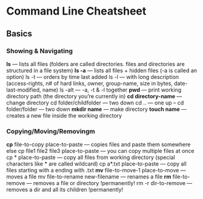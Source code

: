 # Command Line Cheatsheet

## Basics

### Showing & Navigating
**ls** –– lists all files (folders are called directories. files and directories are structured in a file system)
**ls -a** –– lists all files + hidden files (-a is called an option)
ls -t –– orders by time last added
ls -l –– with long description (access-rights, n# of hard links, owner, group-name, size in bytes, date-last-modified, name)
ls -alt –– -a, -t & -l together
**pwd** –– print working directory path (the directory you’re currently in)
**cd directory-name** –– change directory
cd folder/childfolder –– two down
cd .. –– one up – cd folder/folder –– two down
**mkdir name** –– make directory
**touch name** –– creates a new file inside the working directory

### Copying/Moving/Removingm
**cp** file-to-copy place-to-paste –– copies files and paste them somewhere else
cp file1 file2 file3 place-to-paste –– you can copy multiple files at once
cp * place-to-paste –– copy all files from working directory  (special characters like * are called wildcard)
cp a*.txt place-to-paste –– copy all files starting with a ending with .txt
**mv** file-to-move-1 place-to-move –– moves a file
mv file-to-rename new-filename –– renames a file
**rm** file-to-remove –– removes a file or directory !permanently!
rm -r dir-to-remove –– removes a dir and all its children !permanently!